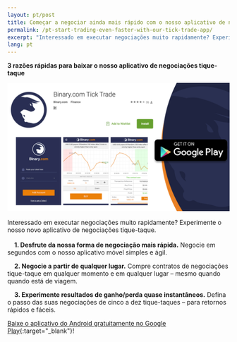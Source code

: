 ```yaml
---
layout: pt/post
title: Começar a negociar ainda mais rápido com o nosso aplicativo de negociações tique-taque
permalink: /pt-start-trading-even-faster-with-our-tick-trade-app/
excerpt: "Interessado em executar negociações muito rapidamente? Experimente o nosso novo aplicativo de negociações tique-taque..."
lang: pt
---
```



**3 razões rápidas para baixar o nosso aplicativo de negociações tique-taque**


<a href="https://play.google.com/store/apps/details?id=com.binary.ticktrade&utm_source=blog&utm_medium=social&utm_campaign=blog_post_en" target="_blank"><img src="/images/ticktrade_promote.png" alt=""></a>


Interessado em executar negociações muito rapidamente? Experimente o nosso novo aplicativo de negociações tique-taque.
<br><br>
&nbsp;&nbsp;&nbsp;&nbsp;**1. Desfrute da nossa forma de negociação mais rápida.** Negocie em segundos com o nosso aplicativo móvel simples e ágil.

&nbsp;&nbsp;&nbsp;&nbsp;**2. Negocie a partir de qualquer lugar.** Compre contratos de negociações tique-taque em qualquer momento e em qualquer lugar – mesmo quando quando está de viagem.

&nbsp;&nbsp;&nbsp;&nbsp;**3. Experimente resultados de ganho/perda quase instantâneos.** Defina o passo das suas negociações de cinco a dez tique-taques – para retornos rápidos e fáceis. 

[Baixe o aplicativo do Android gratuitamente no Google Play](https://play.google.com/store/apps/details?id=com.binary.ticktrade&utm_source=blog&utm_medium=social&utm_campaign=blog_post_en){:target="_blank"}!


